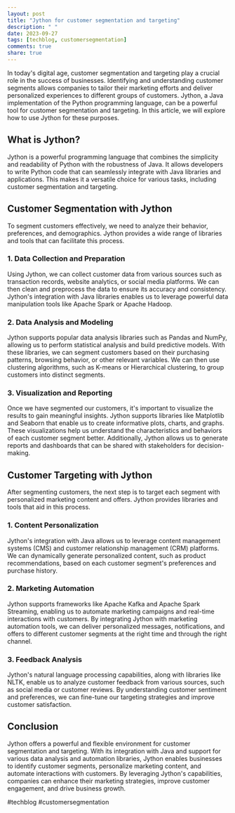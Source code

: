 ```yaml
---
layout: post
title: "Jython for customer segmentation and targeting"
description: " "
date: 2023-09-27
tags: [techblog, customersegmentation]
comments: true
share: true
---
```


In today's digital age, customer segmentation and targeting play a crucial role in the success of businesses. Identifying and understanding customer segments allows companies to tailor their marketing efforts and deliver personalized experiences to different groups of customers. Jython, a Java implementation of the Python programming language, can be a powerful tool for customer segmentation and targeting. In this article, we will explore how to use Jython for these purposes.

## What is Jython?

Jython is a powerful programming language that combines the simplicity and readability of Python with the robustness of Java. It allows developers to write Python code that can seamlessly integrate with Java libraries and applications. This makes it a versatile choice for various tasks, including customer segmentation and targeting.

## Customer Segmentation with Jython

To segment customers effectively, we need to analyze their behavior, preferences, and demographics. Jython provides a wide range of libraries and tools that can facilitate this process.

### 1. Data Collection and Preparation

Using Jython, we can collect customer data from various sources such as transaction records, website analytics, or social media platforms. We can then clean and preprocess the data to ensure its accuracy and consistency. Jython's integration with Java libraries enables us to leverage powerful data manipulation tools like Apache Spark or Apache Hadoop.

### 2. Data Analysis and Modeling

Jython supports popular data analysis libraries such as Pandas and NumPy, allowing us to perform statistical analysis and build predictive models. With these libraries, we can segment customers based on their purchasing patterns, browsing behavior, or other relevant variables. We can then use clustering algorithms, such as K-means or Hierarchical clustering, to group customers into distinct segments.

### 3. Visualization and Reporting

Once we have segmented our customers, it's important to visualize the results to gain meaningful insights. Jython supports libraries like Matplotlib and Seaborn that enable us to create informative plots, charts, and graphs. These visualizations help us understand the characteristics and behaviors of each customer segment better. Additionally, Jython allows us to generate reports and dashboards that can be shared with stakeholders for decision-making.

## Customer Targeting with Jython

After segmenting customers, the next step is to target each segment with personalized marketing content and offers. Jython provides libraries and tools that aid in this process.

### 1. Content Personalization

Jython's integration with Java allows us to leverage content management systems (CMS) and customer relationship management (CRM) platforms. We can dynamically generate personalized content, such as product recommendations, based on each customer segment's preferences and purchase history.

### 2. Marketing Automation

Jython supports frameworks like Apache Kafka and Apache Spark Streaming, enabling us to automate marketing campaigns and real-time interactions with customers. By integrating Jython with marketing automation tools, we can deliver personalized messages, notifications, and offers to different customer segments at the right time and through the right channel.

### 3. Feedback Analysis

Jython's natural language processing capabilities, along with libraries like NLTK, enable us to analyze customer feedback from various sources, such as social media or customer reviews. By understanding customer sentiment and preferences, we can fine-tune our targeting strategies and improve customer satisfaction.

## Conclusion

Jython offers a powerful and flexible environment for customer segmentation and targeting. With its integration with Java and support for various data analysis and automation libraries, Jython enables businesses to identify customer segments, personalize marketing content, and automate interactions with customers. By leveraging Jython's capabilities, companies can enhance their marketing strategies, improve customer engagement, and drive business growth.

#techblog #customersegmentation